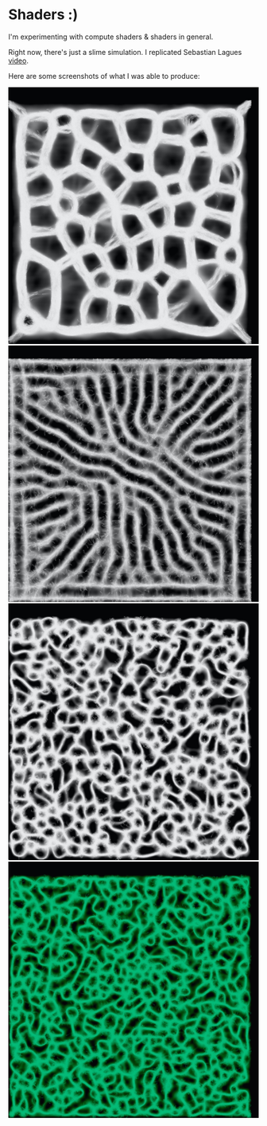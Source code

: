 # Shaders :)

I'm experimenting with compute shaders &amp; shaders in general.

Right now, there's just a slime simulation. I replicated Sebastian Lagues [video](https://www.youtube.com/watch?v=X-iSQQgOd1A).

Here are some screenshots of what I was able to produce:

![Screenshot 1](slime-1.png)
![Screenshot 2](slime-2.png)
![Screenshot 3](slime-3.png)
![Screenshot 4](slime-4.png)
